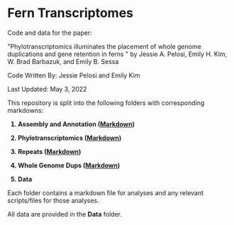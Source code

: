 # Fern Transcriptomes 

Code and data for the paper:

"Phylotranscriptomics illuminates the placement of whole genome duplications and gene retention in ferns " by Jessie A. Pelosi, Emily H. Kim, W. Brad Barbazuk, and Emily B. Sessa

Code Written By: Jessie Pelosi and Emily Kim 

Last Updated: May 3, 2022

This repository is split into the following folders with corresponding markdowns: 
<b>
  
 1) Assembly and Annotation ([Markdown](https://github.com/jessiepelosi/ferntxms/blob/main/AssemblyAnnotation/AssemblyAnnotation.md))
  
 2) Phylotranscriptomics ([Markdown](https://github.com/jessiepelosi/ferntxms/blob/main/Phylotranscriptomics/Phylotranscriptomics.md))
 
 3) Repeats ([Markdown](https://github.com/jessiepelosi/ferntxms/blob/main/Repeats/Repeats.md)) 
 
 4) Whole Genome Dups ([Markdown](https://github.com/jessiepelosi/ferntxms/blob/main/WholeGenomeDups/WGDs.md)) 
 
 5) Data 

</b>


Each folder contains a markdown file for analyses and any relevant scripts/files for those analyses. 

All data are provided in the <b>Data</b> folder. 
